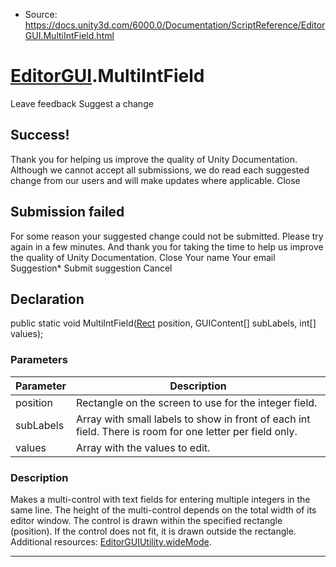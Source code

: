 * Source: https://docs.unity3d.com/6000.0/Documentation/ScriptReference/EditorGUI.MultiIntField.html

#  [EditorGUI](https://docs.unity3d.com/6000.0/Documentation/ScriptReference/EditorGUI.html).MultiIntField
Leave feedback
Suggest a change
## Success!
Thank you for helping us improve the quality of Unity Documentation. Although we cannot accept all submissions, we do read each suggested change from our users and will make updates where applicable.
Close
## Submission failed
For some reason your suggested change could not be submitted. Please <a>try again</a> in a few minutes. And thank you for taking the time to help us improve the quality of Unity Documentation.
Close
Your name Your email Suggestion* Submit suggestion
Cancel
## Declaration
public static void MultiIntField([Rect](https://docs.unity3d.com/6000.0/Documentation/ScriptReference/Rect.html) position, GUIContent[] subLabels, int[] values); 
### Parameters
Parameter | Description  
---|---  
position | Rectangle on the screen to use for the integer field.  
subLabels | Array with small labels to show in front of each int field. There is room for one letter per field only.  
values | Array with the values to edit.  
### Description
Makes a multi-control with text fields for entering multiple integers in the same line.
The height of the multi-control depends on the total width of its editor window. The control is drawn within the specified rectangle (position). If the control does not fit, it is drawn outside the rectangle. Additional resources: [EditorGUIUtility.wideMode](https://docs.unity3d.com/6000.0/Documentation/ScriptReference/EditorGUIUtility-wideMode.html).
* * *

